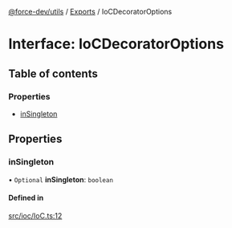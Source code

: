 [@force-dev/utils](../README.md) / [Exports](../modules.md) / IoCDecoratorOptions

# Interface: IoCDecoratorOptions

## Table of contents

### Properties

- [inSingleton](IoCDecoratorOptions.md#insingleton)

## Properties

### inSingleton

• `Optional` **inSingleton**: `boolean`

#### Defined in

[src/ioc/IoC.ts:12](https://github.com/epifanovmd/utils/blob/fdca100/src/ioc/IoC.ts#L12)
